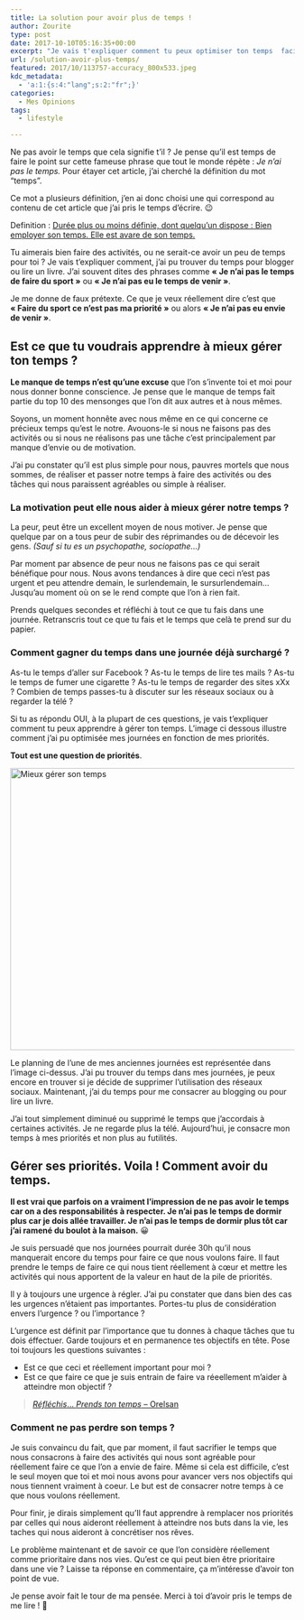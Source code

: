 ```yaml
---
title: La solution pour avoir plus de temps !
author: Zourite
type: post
date: 2017-10-10T05:16:35+00:00
excerpt: "Je vais t'expliquer comment tu peux optimiser ton temps  facilement et récupérer des heures dans ta journée pour avoir plus de temps."
url: /solution-avoir-plus-temps/
featured: 2017/10/113757-accuracy_800x533.jpeg
kdc_metadata:
  - 'a:1:{s:4:"lang";s:2:"fr";}'
categories:
  - Mes Opinions
tags:
  - lifestyle

---
```

Ne pas avoir le temps que cela signifie t’il ? Je pense qu’il est temps de faire le point sur cette fameuse phrase que tout le monde répète : _Je n’ai pas le temps._ Pour étayer cet article, j’ai cherché la définition du mot “temps”.

Ce mot a plusieurs définition, j’en ai donc choisi une qui correspond au contenu de cet article que j’ai pris le temps d’écrire. 😉

Definition : [Durée plus ou moins définie, dont quelqu&rsquo;un dispose : Bien employer son temps. Elle est avare de son temps.][1]

Tu aimerais bien faire des activités, ou ne serait-ce avoir un peu de temps pour toi ? Je vais t’expliquer comment, j’ai pu trouver du temps pour blogger ou lire un livre. J’ai souvent dites des phrases comme **« Je n’ai pas le temps de faire du sport »** ou **« Je n’ai pas eu le temps de venir »**.

Je me donne de faux prétexte. Ce que je veux réellement dire c’est que **« Faire du sport ce n’est pas ma priorité »** ou alors **« Je n’ai pas eu envie de venir »**.

## Est ce que tu voudrais apprendre à mieux gérer ton temps ?

**Le manque de temps n’est qu’une excuse** que l’on s’invente toi et moi pour nous donner bonne conscience. Je pense que le manque de temps fait partie du top 10 des mensonges que l’on dit aux autres et à nous mêmes.

Soyons, un moment honnête avec nous même en ce qui concerne ce précieux temps qu’est le notre. Avouons-le si nous ne faisons pas des activités ou si nous ne réalisons pas une tâche c’est principalement par manque d’envie ou de motivation.

J’ai pu constater qu’il est plus simple pour nous, pauvres mortels que nous sommes, de réaliser et passer notre temps à faire des activités ou des tâches qui nous paraissent agréables ou simple à réaliser.

### La motivation peut elle nous aider à mieux gérer notre temps ?

La peur, peut être un excellent moyen de nous motiver. Je pense que quelque par on a tous peur de subir des réprimandes ou de décevoir les gens. _(Sauf si tu es un psychopathe, sociopathe&#8230;)_

Par moment par absence de peur nous ne faisons pas ce qui serait bénéfique pour nous. Nous avons tendances à dire que ceci n&rsquo;est pas urgent et peu attendre demain, le surlendemain, le sursurlendemain&#8230; Jusqu&rsquo;au moment où on se le rend compte que l&rsquo;on à rien fait.

Prends quelques secondes et réfléchi à tout ce que tu fais dans une journée. Retranscris tout ce que tu fais et le temps que celà te prend sur du papier.

### Comment gagner du temps dans une journée déjà surchargé ?

As-tu le temps d’aller sur Facebook ? As-tu le temps de lire tes mails ? As-tu le temps de fumer une cigarette ? As-tu le temps de regarder des sites xXx ? Combien de temps passes-tu à discuter sur les réseaux sociaux ou à regarder la télé ?

Si tu as répondu OUI, à la plupart de ces questions, je vais t&rsquo;expliquer comment tu peux apprendre à gérer ton temps. L&rsquo;image ci dessous illustre comment j&rsquo;ai pu optimisée mes journées en fonction de mes priorités.

**Tout est une question de priorités**.

<img class="aligncenter size-full wp-image-3098" src="/img/2017/10/ma-journee-gagner-du-temps.jpg" alt="Mieux gérer son temps" width="900" height="500" srcset="/img/2017/10/ma-journee-gagner-du-temps.jpg 900w, 2017/10/ma-journee-gagner-du-temps-300x167.jpg 300w, 2017/10/ma-journee-gagner-du-temps-768x427.jpg 768w" sizes="(max-width: 900px) 100vw, 900px" />

Le planning de l&rsquo;une de mes anciennes journées est représentée dans l’image ci-dessus. J’ai pu trouver du temps dans mes journées, je peux encore en trouver si je décide de supprimer l’utilisation des réseaux sociaux. Maintenant, j’ai du temps pour me consacrer au blogging ou pour lire un livre.

J’ai tout simplement diminué ou supprimé le temps que j’accordais à certaines activités. Je ne regarde plus la télé. Aujourd&rsquo;hui, je consacre mon temps à mes priorités et non plus au futilités.

## Gérer ses priorités. Voila ! Comment avoir du temps.

**Il est vrai que parfois on a vraiment l’impression de ne pas avoir le temps car on a des responsabilités à respecter. Je n’ai pas le temps de dormir plus car je dois allée travailler. Je n’ai pas le temps de dormir plus tôt car j’ai ramené du boulot à la maison.** 😀

Je suis persuadé que nos journées pourrait durée 30h qu’il nous manquerait encore du temps pour faire ce que nous voulons faire. Il faut prendre le temps de faire ce qui nous tient réellement à cœur et mettre les activités qui nous apportent de la valeur en haut de la pile de priorités.

Il y à toujours une urgence à régler. J’ai pu constater que dans bien des cas les urgences n&rsquo;étaient pas importantes. Portes-tu plus de considération envers l’urgence ? ou l’importance ?

L&rsquo;urgence est définit par l&rsquo;importance que tu donnes à chaque tâches que tu dois éffectuer. Garde toujours et en permanence tes objectifs en tête. Pose toi toujours les questions suivantes :

  * Est ce que ceci et réellement important pour moi ?
  * Est ce que faire ce que je suis entrain de faire va réeellement m&rsquo;aider à atteindre mon objectif ?

> [<span class="st"><em>Réfléchis</em>… <em>Prends ton temps</em></span> &#8211; Orelsan][2]

### Comment ne pas perdre son temps ?

Je suis convaincu du fait, que par moment, il faut sacrifier le temps que nous consacrons à faire des activités qui nous sont agréable pour réellement faire ce que l’on a envie de faire. Même si cela est difficile, c&rsquo;est le seul moyen que toi et moi nous avons pour avancer vers nos objectifs qui nous tiennent vraiment à coeur. Le but est de consacrer notre temps à ce que nous voulons réellement.

Pour finir, je dirais simplement qu’Il faut apprendre à remplacer nos priorités par celles qui nous aideront réellement à atteindre nos buts dans la vie, les taches qui nous aideront à concrétiser nos rêves.

Le problème maintenant et de savoir ce que l’on considère réellement comme prioritaire dans nos vies. Qu’est ce qui peut bien être prioritaire dans une vie ? Laisse ta réponse en commentaire, ça m’intéresse d’avoir ton point de vue.

Je pense avoir fait le tour de ma pensée. Merci à toi d’avoir pris le temps de me lire ! 🙂

 [1]: http://www.larousse.fr/dictionnaires/francais/temps/77238
 [2]: https://www.youtube.com/watch?v=g6p45FjaMb4